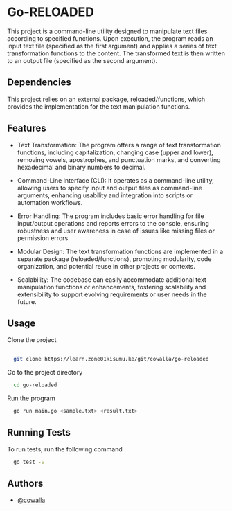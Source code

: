 
# Go-RELOADED

This project is a command-line utility designed to manipulate text files according to specified functions. Upon execution, the program reads an input text file (specified as the first argument) and applies a series of text transformation functions to the content. The transformed text is then written to an output file (specified as the second argument).

## Dependencies

This project relies on an external package, reloaded/functions, which provides the implementation for the text manipulation functions.


## Features

- Text Transformation: The program offers a range of text transformation functions, including capitalization, changing case (upper and lower), removing vowels, apostrophes, and punctuation marks, and converting hexadecimal and binary numbers to decimal.

- Command-Line Interface (CLI): It operates as a command-line utility, allowing users to specify input and output files as command-line arguments, enhancing usability and integration into scripts or automation workflows.

- Error Handling: The program includes basic error handling for file input/output operations and reports errors to the console, ensuring robustness and user awareness in case of issues like missing files or permission errors.

- Modular Design: The text transformation functions are implemented in a separate package (reloaded/functions), promoting modularity, code organization, and potential reuse in other projects or contexts.

- Scalability: The codebase can easily accommodate additional text manipulation functions or enhancements, fostering scalability and extensibility to support evolving requirements or user needs in the future.


## Usage

Clone the project

```bash
 
  git clone https://learn.zone01kisumu.ke/git/cowalla/go-reloaded
```

Go to the project directory

```bash
  cd go-reloaded
```

Run the program

```bash
  go run main.go <sample.txt> <result.txt>
```

## Running Tests

To run tests, run the following command

```bash
  go test -v
```


## Authors

- [@cowalla](https://learn.zone01kisumu.ke/git/cowalla)



